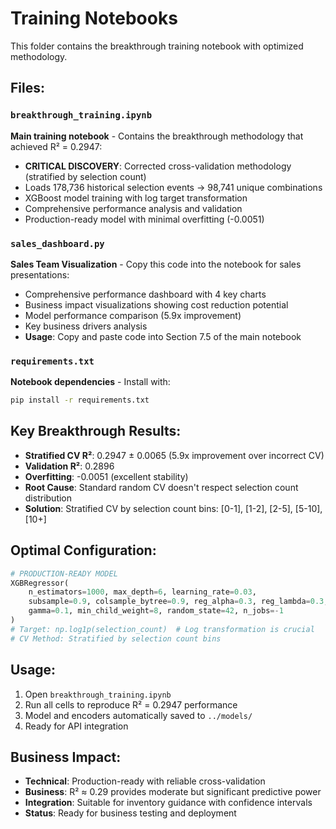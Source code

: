 # Training Notebooks

This folder contains the breakthrough training notebook with optimized methodology.

## Files:

### `breakthrough_training.ipynb`
**Main training notebook** - Contains the breakthrough methodology that achieved R² = 0.2947:
- **CRITICAL DISCOVERY**: Corrected cross-validation methodology (stratified by selection count)
- Loads 178,736 historical selection events → 98,741 unique combinations
- XGBoost model training with log target transformation
- Comprehensive performance analysis and validation
- Production-ready model with minimal overfitting (-0.0051)

### `sales_dashboard.py`
**Sales Team Visualization** - Copy this code into the notebook for sales presentations:
- Comprehensive performance dashboard with 4 key charts
- Business impact visualizations showing cost reduction potential
- Model performance comparison (5.9x improvement)
- Key business drivers analysis
- **Usage**: Copy and paste code into Section 7.5 of the main notebook

### `requirements.txt`
**Notebook dependencies** - Install with:
```bash
pip install -r requirements.txt
```

## Key Breakthrough Results:

- **Stratified CV R²**: 0.2947 ± 0.0065 (5.9x improvement over incorrect CV)
- **Validation R²**: 0.2896 
- **Overfitting**: -0.0051 (excellent stability)
- **Root Cause**: Standard random CV doesn't respect selection count distribution
- **Solution**: Stratified CV by selection count bins: [0-1], [1-2], [2-5], [5-10], [10+]

## Optimal Configuration:

```python
# PRODUCTION-READY MODEL
XGBRegressor(
    n_estimators=1000, max_depth=6, learning_rate=0.03,
    subsample=0.9, colsample_bytree=0.9, reg_alpha=0.3, reg_lambda=0.3,
    gamma=0.1, min_child_weight=8, random_state=42, n_jobs=-1
)
# Target: np.log1p(selection_count)  # Log transformation is crucial
# CV Method: Stratified by selection count bins
```

## Usage:

1. Open `breakthrough_training.ipynb`
2. Run all cells to reproduce R² = 0.2947 performance
3. Model and encoders automatically saved to `../models/`
4. Ready for API integration

## Business Impact:

- **Technical**: Production-ready with reliable cross-validation
- **Business**: R² ≈ 0.29 provides moderate but significant predictive power
- **Integration**: Suitable for inventory guidance with confidence intervals
- **Status**: Ready for business testing and deployment